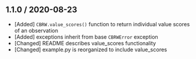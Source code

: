 ## 1.1.0 / 2020-08-23

* [Added] `CBRW.value_scores()` function to return individual value scores of an observation
* [Added] exceptions inherit from base `CBRWError` exception
* [Changed] README describes value_scores functionality
* [Changed] example.py is reorganized to include value_scores
